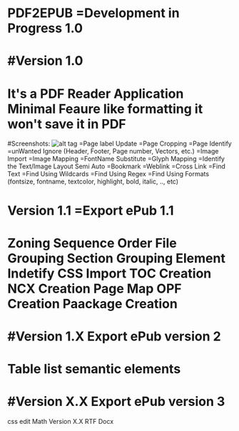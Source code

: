 PDF2EPUB
=Development in Progress 1.0
=

#Version 1.0
=
It's a PDF Reader Application Minimal Feaure like formatting it won't save it in PDF
=
#Screenshots:
![alt tag](https://kgrajasekar.github.io/PDF2EPUB/Screenshot/Preview%20v0.5%202023-02-21%20225143.png)
=Page label Update
=Page Cropping
=Page Identify
=unWanted Ignore (Header, Footer, Page number, Vectors, etc.)
=Image Import
=Image Mapping
=FontName Substitute
=Glyph Mapping
=Identify the Text/Image Layout Semi Auto
=Bookmark
=Weblink
=Cross Link
=Find Text
=Find Using Wildcards
=Find Using Regex
=Find Using Formats (fontsize, fontname, textcolor, highlight, bold, italic, .., etc)


Version 1.1
=Export ePub 1.1
=
Zoning Sequence Order
File Grouping
Section Grouping
Element Indetify
CSS Import
TOC Creation
NCX Creation
Page Map
OPF Creation
Paackage Creation
=
#Version 1.X
Export ePub version 2
=
Table
list
semantic elements
=
#Version X.X
Export ePub version 3
=
css edit
Math
Version X.X
RTF
Docx
